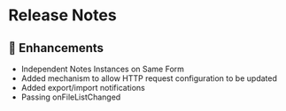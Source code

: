 # Release Notes
## 💪 Enhancements
- Independent Notes Instances on Same Form
- Added mechanism to allow HTTP request configuration to be updated
- Added export/import notifications
- Passing onFileListChanged
